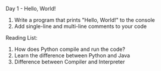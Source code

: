 Day 1 - Hello, World!
1. Write a program that prints "Hello, World!" to the console
2. Add single-line and multi-line comments to your code

Reading List:
1. How does Python compile and run the code?
2. Learn the difference between Python and Java
3. Difference between Compiler and Interpreter